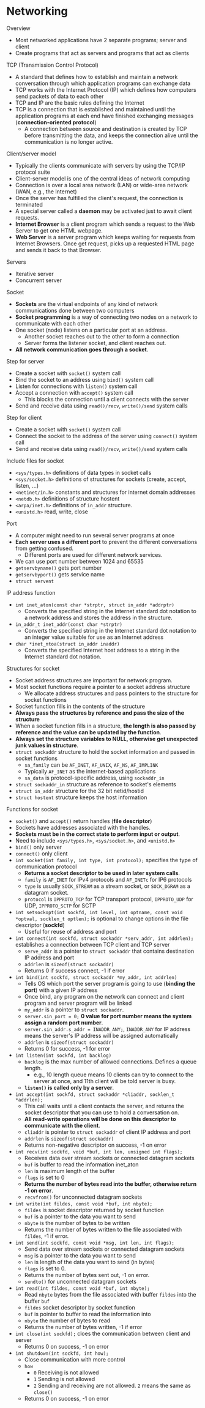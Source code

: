 # Networking

Overview
- Most networked applications have 2 separate programs; server and client
- Create programs that act as servers and programs that act as clients

TCP (Transmission Control Protocol)
- A standard that defines how to establish and maintain a network conversation through which application programs can exchange data
- TCP works with the Internet Protocol (IP) which defines how computers send packets of data to each other
- TCP and IP are the basic rules defining the Internet
- TCP is a connection that is established and maintained until the application programs at each end have finished exchanging messages (**connection-oriented protocol**)
  - A connection between source and destination is created by TCP before transmitting the data, and keeps the connection alive until the communication is no longer active.

Client/server model
- Typically the clients communicate with servers by using the TCP/IP protocol suite
- Client-server model is one of the central ideas of network computing
- Connection is over a local area network (LAN) or wide-area network (WAN, e.g., the Internet)
- Once the server has fulfilled the client's request, the connection is terminated
- A special server called a **daemon** may be activated just to await client requests.
- **Internet Browser** is a client program which sends a request to the Web Server to get one HTML webpage.
- **Web Server** is a server program which keeps waiting for requests from Internet Browsers. Once get request, picks up a requested HTML page and sends it back to that Browser.

Servers
- Iterative server
- Concurrent server

Socket
- **Sockets** are the virtual endpoints of any kind of network communications done between two computers
- **Socket programming** is a way of connecting two nodes on a network to communicate with each other
- One socket (node) listens on a particular port at an address.
  - Another socket reaches out to the other to form a connection
  - Server forms the listener socket, and client reaches out.
- **All network communication goes through a socket**.

Step for server
- Create a socket with `socket()` system call
- Bind the socket to an address using `bind()` system call
- Listen for connections with `listen()` system call
- Accept a connection with `accept()` system call
  - This blocks the connection until a client connects with the server
- Send and receive data using `read()/recv`, `write()/send` system calls

Step for client
- Create a socket with `socket()` system call
- Connect the socket to the address of the server using `connect()` system call
- Send and receive data using `read()/recv`, `write()/send` system calls

Include files for socket
- `<sys/types.h>` definitions of data types in socket calls
- `<sys/socket.h>` definitions of structures for sockets (create, accept, listen, ...)
- `<netinet/in.h>` constants and structures for internet domain addresses
- `<netdb.h>` definitions of structure hostent
- `<arpa/inet.h>` definitions of `in_addr` structure.
- `<unistd.h>` read, write, close

Port
- A computer might need to run several server programs at once
- **Each server uses a different port** to prevent the different conversations from getting confused.
  - Different ports are used for different network services.
- We can use port number between 1024 and 65535
- `getservbyname()` gets port number
- `getservbyport()` gets service name
- `struct servent`

IP address function
- `int inet_aton(const char *strptr, struct in_addr *addrptr)`
  - Converts the specified string in the Internet standard dot notation to a network address and stores the address in the structure.
- `in_addr_t inet_addr(const char *strptr)`
  - Converts the specified string in the Internet standard dot notation to an integer value suitable for use as an Internet address
- `char *inet_ntoa(struct in_addr inaddr)`
  - Converts the specified Internet host address to a string in the Internet standard dot notation.

Structures for socket
- Socket address structures are important for network program.
- Most socket functions require a pointer to a socket address structure
  - We allocate address structures and pass pointers to the structure for socket functions
- Socket function fills in the contents of the structure
- **Always pass the structures by reference and pass the size of the structure**
- When a socket function fills in a structure, **the length is also passed by reference and the value can be updated by the function**.
- **Always set the structure variables to NULL, otherwise get unexpected junk values in structure**.
- `struct sockaddr` structure to hold the socket information and passed in socket functions
  - `sa_family` can be `AF_INET`, `AF_UNIX`, `AF_NS`, `AF_IMPLINK`
  - Typically `AF_INET` as the internet-based applications
  - `sa_data` is protocol-specific address, using `sockaddr_in`
- `struct sockaddr_in` structure as reference to socket's elements
- `struct in_addr` structure for the 32 bit netid/hostid
- `struct hostent` structure keeps the host information

Functions for socket
- `socket()` and `accept()` return handles (**file descriptor**)
- Sockets have addresses associated with the handles.
- **Sockets must be in the correct state to perform input or output**.
- Need to include `<sys/types.h>`, `<sys/socket.h>`, and `<unistd.h>`
- `bind()` only server
- `connect()` only client
- `int socket(int family, int type, int protocol);` specifies the type of communication protocol
  - **Returns a socket descriptor to be used in later system calls**.
  - `family` is `AF_INET` for IPv4 protocols and `AF_INETc` for IP6 protocols
  - `type` is usually `SOCK_STREAM` as a stream socket, or `SOCK_DGRAM` as a datagram socket.
  - `protocol` is `IPPROTO_TCP` for TCP transport protocol, `IPPROTO_UDP` for UDP, `IPPROTO_SCTP` for SCTP
- `int setsockopt(int sockfd, int level, int optname, const void *optval, socklen_t optlen);` is optional to change options in the file descriptor (**sockfd**)
  - Useful for reuse of address and port
- `int connect(int sockfd, struct sockaddr *serv_addr, int addrlen);` establishes a connection between TCP client and TCP server
  - `serve_addr` is a pointer to `struct sockaddr` that contains destination IP address and port
  - `addrlen` is `sizeof(struct sockaddr)`
  - Returns 0 if success connect, -1 if error
- `int bind(int sockfd, struct sockaddr *my_addr, int addrlen)`
  - Tells OS which port the server program is going to use (**binding the port**) with a given IP address
  - Once bind, any program on the network can connect and client program and server program will be linked
  - `my_addr` is a pointer to `struct sockaddr`. 
  - `server.sin_port = 0;` **0 value for port number means the system assign a random port number**.
  - `server.sin_addr.s_addr = INADDR_ANY;`, `INADDR_ANY` for IP address means the server's IP address will be assigned automatically
  - `addrlen` is `sizeof(struct sockaddr)`
  - Returns 0 for success, -1 for error
- `int listen(int sockfd, int backlog)`
  - `backlog` is the max number of allowed connections. Defines a queue length.
    - e.g., 10 length queue means 10 clients can try to connect to the server at once, and 11th client will be told server is busy.
  - **`listen()` is called only by a server**.
- `int accept(int sockfd, struct sockaddr *cliaddr, socklen_t *addrlen);`
  - This call waits until a client contacts the server, and returns the socket descriptor that you can use to hold a conversation on.
  - **All read-write operations will be done on this descriptor to communicate with the client**.
  - `cliaddr` is pointer to `struct sockaddr` of client IP address and port
  - `addrlen` is `sizeof(struct sockaddr)`
  - Returns non-negative descriptor on success, -1 on error
- `int recv(int sockfd, void *buf, int len, unsigned int flags);`
  - Receives data over stream sockets or connected datagram sockets
  - `buf` is buffer to read the information inet_aton
  - `len` is maximum length of the buffer
  - `flags` is set to 0
  - **Returns the number of bytes read into the buffer, otherwise return -1 on error**.
  - `recvfrom()` for unconnected datagram sockets
- `int write(int fildes, const void *buf, int nbyte);`
  - `fildes` is socket descriptor returned by socket function
  - `buf` is a pointer to the data you want to send
  - `nbyte` is the number of bytes to be written
  - Returns the number of bytes written to the file associated with `fildes`, -1 if error.
- `int send(int sockfd, const void *msg, int len, int flags);`
  - Send data over stream sockets or connected datagram sockets
  - `msg` is a pointer to the data you want to send
  - `len` is length of the data you want to send (in bytes)
  - `flags` is set to 0.
  - Returns the number of bytes sent out, -1 on error.
  - `sendto()` for unconnected datagram sockets
- `int read(int fildes, const void *buf, int nbyte);`
  - Read `nbyte` bytes from the file associated with buffer `fildes` into the buffer `buf`
  - `fildes` socket descriptor by socket function
  - `buf` is pointer to buffer to read the information into
  - `nbyte` the number of bytes to read
  - Returns the number of bytes written, -1 if error
- `int close(int sockfd);` cloes the communication between client and server
  - Returns 0 on success, -1 on error
- `int shutdown(int sockfd, int how);`
  - Close communication with more control
  - `how`
    - `0` Receiving is not allowed
    - `1` Sending is not allowed
    - `2` Sending and receiving are not allowed. `2` means the same as `close()`
  - Returns 0 on success, -1 on error

